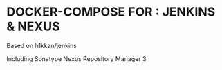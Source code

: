 
#  DOCKER-COMPOSE FOR : JENKINS & NEXUS

Based on h1kkan/jenkins

Including Sonatype Nexus Repository Manager 3


